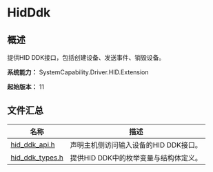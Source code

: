 # HidDdk
<!--Kit: Driver Development Kit-->
<!--Subsystem: Driver-->
<!--Owner: @lixinsheng2-->
<!--Designer: @w00373942-->
<!--Tester: @dong-dongzhen-->
<!--Adviser: @w_Machine_cc-->

## 概述

提供HID DDK接口，包括创建设备、发送事件、销毁设备。

**系统能力：** SystemCapability.Driver.HID.Extension

**起始版本：** 11
## 文件汇总

| 名称 | 描述 |
| -- | -- |
| [hid_ddk_api.h](capi-hid-ddk-api-h.md) | 声明主机侧访问输入设备的HID DDK接口。 |
| [hid_ddk_types.h](capi-hid-ddk-types-h.md) | 提供HID DDK中的枚举变量与结构体定义。 |
